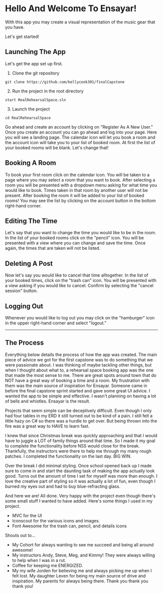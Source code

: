 
# Hello And Welcome To Ensayar!

With this app you may create a visual representation of the music gear that you have.

Let's get started!

## Launching The App

Let's get the app set up first.

1. Clone the git repository
```
git clone https://github.com/kellycook301/finalCapstone
```

2. Run the project in the root directory
```
start RealRehearsalSpace.sln
```

3. Launch the project
```
cd RealRehearsalSpace
```

Go ahead and create an account by clicking on "Register As A New User." Once you create an account you can go ahead and log into your page.
Here you will see a landing page. The calendar icon will let you book a room and the account icon will take you to your list of booked room. At first the list of your booked rooms will be blank. Let's change that!

## Booking A Room
To book your first room click on the calendar icon. You will be taken to a page where you may select a room that you want to book. After selecting a room you will be presented with a dropdown menu asking for what time you would like to book. Times taken in that room by another user will not be present. After booking the room it will be added to your list of booked rooms! You may see the list by clicking on the account button in the bottom right-hand corner.

## Editing The Time
Let's say that you want to change the time you would like to be in the room. In the list of your booked rooms click on the "pencil" icon. You will be presented with a view where you can change and save the time. Once again, the times that are taken will not be listed.

## Deleting A Post
Now let's say you would like to cancel that time alltogether. In the list of your booked times, click on the "trash can" icon. You will be presented with a view asking if you would like to cancel. Confirm by selecting the "cancel session" button.

## Logging Out
Whenever you would like to log out you may click on the "hamburger" icon in the upper right-hand corner and select "logout."

------

## The Process
Everything below details the process of how the app was created. The main piece of advice we got for the first capstone was to 
do something that we were passionate about. I was thinking of maybe tackling other things, but when I thought about what to,
a rehearsal space booking app was the one that made the most sense to me. There are great spots around town that do NOT have
a great way of booking a time and a room. My frustration with them was the main source of inspiration for Ensayar. Someone
came in before the final capstone sprint started and gave some great UI advice. I wanted the app to be simple and effective.
I wasn't planning on having a lot of bells and whistles. Ensayar is the result.

Projects that seem simple can be deceptively difficult. Even though I only had four tables in my ERD it still turned out to be
kind of a pain. I still felt a little hazy on C# so there was a hurdle to get over. But being thrown into the fire was a great way to HAVE to learn fast.

I knew that since Christmas break was quickly approaching and that I would have to juggle a LOT of family things around that time. So I made it my goal to complete the functionality before NSS would close for the break. Thankfully, the instructors were there to help me through my many rough patches. I completed the functionality on the last day. BIG WIN.

Over the break I did minimal styling. Once school opened back up I made sure to come in and start the daunting task of making the app actually look good. Turns out the amount of time I set for myself was more than enough. I love the creative part of styling so it was actually a lot of fun, even though I burned my eyes out and had to buy blue-refracting glass.

And here we are! All done. Very happy with the project even though there's some small stuff I wanted to have added. Here's some things I used in my project.

* MVC for the UI
* Iconscout for the various icons and images.
* Font Awesome for the trash can, pencil, and details icons

Shouts out to...
* My Cohort for always wanting to see me succeed and being all around awesome!
* My instructors Andy, Steve, Meg, and Kimmy! They were always willing to help when I was in a rut.
* Coffee for keeping me ENERGIZED.
* My my wife Jorden for believing me and always picking me up when I felt lost. My daughter Leven for being my main source of  drive and inspiration. My parents for always being there. Thank you thank you thank you!

